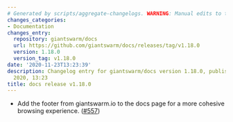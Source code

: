 ```yaml
---
# Generated by scripts/aggregate-changelogs. WARNING: Manual edits to this files will be overwritten.
changes_categories:
- Documentation
changes_entry:
  repository: giantswarm/docs
  url: https://github.com/giantswarm/docs/releases/tag/v1.18.0
  version: 1.18.0
  version_tag: v1.18.0
date: '2020-11-23T13:23:39'
description: Changelog entry for giantswarm/docs version 1.18.0, published on 23 November
  2020, 13:23
title: docs release v1.18.0
---
```


- Add the footer from giantswarm.io to the docs page for a more cohesive browsing experience. ([#557](https://github.com/giantswarm/docs/pull/557))
